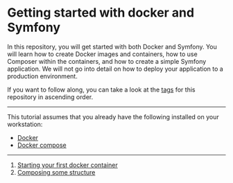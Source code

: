 # Getting started with docker and Symfony

In this repository, you will get started with both Docker and Symfony.
You will learn how to create Docker images and containers, how to use Composer within the containers, and how to create a simple Symfony application.
We will not go into detail on how to deploy your application to a production environment.

If you want to follow along, you can take a look at the [tags](https://github.com/EngineerAirhead/docker-symfony-tutorial/tags) for this repository in ascending order.

---

This tutorial assumes that you already have the following installed on your workstation:

- [Docker](https://docs.docker.com/get-docker/)
- [Docker compose](https://docs.docker.com/compose/install/)

---

1. [Starting your first docker container](./tutorial/01-starting-your-first-container.md)
2. [Composing some structure](./tutorial/02-composing-some-structure.md)
